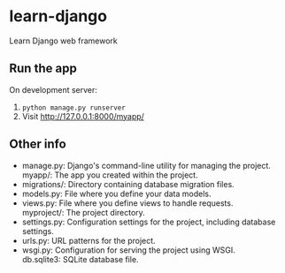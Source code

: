 # learn-django
Learn Django web framework

## Run the app 
On development server:
1. `python manage.py runserver`
2. Visit http://127.0.0.1:8000/myapp/

## Other info 
  - manage.py: Django's command-line utility for managing the project.  
myapp/: The app you created within the project.
  - migrations/: Directory containing database migration files.
  - models.py: File where you define your data models.
  - views.py: File where you define views to handle requests.  
myproject/: The project directory.
  - settings.py: Configuration settings for the project, including database settings.
  - urls.py: URL patterns for the project.
  - wsgi.py: Configuration for serving the project using WSGI.  
db.sqlite3: SQLite database file.
